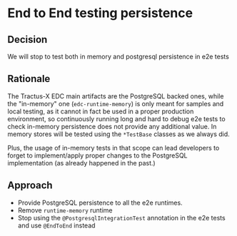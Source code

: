 # End to End testing persistence

## Decision

We will stop to test both in memory and postgresql persistence in e2e tests


## Rationale

The Tractus-X EDC main artifacts are the PostgreSQL backed ones, while the "in-memory" one (`edc-runtime-memory`) is
only meant for samples and local testing, as it cannot in fact be used in a proper production environment, so
continuously running long and hard to debug e2e tests to check in-memory persistence does not provide any additional
value. 
In memory stores will be tested using the `*TestBase` classes as we always did. 

Plus, the usage of in-memory tests in that scope can lead developers to forget to implement/apply proper changes to the
PostgreSQL implementation (as already happened in the past.)


## Approach

- Provide PostgreSQL persistence to all the e2e runtimes.
- Remove `runtime-memory` runtime
- Stop using the `@PostgresqlIntegrationTest` annotation in the e2e tests and use `@EndToEnd` instead
